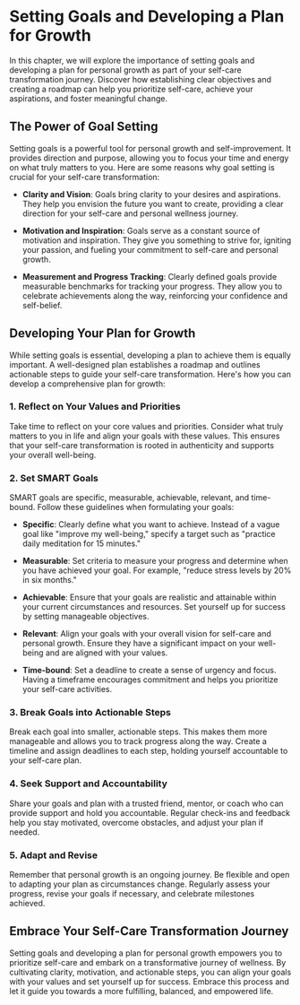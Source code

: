 Setting Goals and Developing a Plan for Growth
=======================================================

In this chapter, we will explore the importance of setting goals and developing a plan for personal growth as part of your self-care transformation journey. Discover how establishing clear objectives and creating a roadmap can help you prioritize self-care, achieve your aspirations, and foster meaningful change.

The Power of Goal Setting
-------------------------

Setting goals is a powerful tool for personal growth and self-improvement. It provides direction and purpose, allowing you to focus your time and energy on what truly matters to you. Here are some reasons why goal setting is crucial for your self-care transformation:

* **Clarity and Vision**: Goals bring clarity to your desires and aspirations. They help you envision the future you want to create, providing a clear direction for your self-care and personal wellness journey.

* **Motivation and Inspiration**: Goals serve as a constant source of motivation and inspiration. They give you something to strive for, igniting your passion, and fueling your commitment to self-care and personal growth.

* **Measurement and Progress Tracking**: Clearly defined goals provide measurable benchmarks for tracking your progress. They allow you to celebrate achievements along the way, reinforcing your confidence and self-belief.

Developing Your Plan for Growth
-------------------------------

While setting goals is essential, developing a plan to achieve them is equally important. A well-designed plan establishes a roadmap and outlines actionable steps to guide your self-care transformation. Here's how you can develop a comprehensive plan for growth:

### 1. Reflect on Your Values and Priorities

Take time to reflect on your core values and priorities. Consider what truly matters to you in life and align your goals with these values. This ensures that your self-care transformation is rooted in authenticity and supports your overall well-being.

### 2. Set SMART Goals

SMART goals are specific, measurable, achievable, relevant, and time-bound. Follow these guidelines when formulating your goals:

* **Specific**: Clearly define what you want to achieve. Instead of a vague goal like "improve my well-being," specify a target such as "practice daily meditation for 15 minutes."

* **Measurable**: Set criteria to measure your progress and determine when you have achieved your goal. For example, "reduce stress levels by 20% in six months."

* **Achievable**: Ensure that your goals are realistic and attainable within your current circumstances and resources. Set yourself up for success by setting manageable objectives.

* **Relevant**: Align your goals with your overall vision for self-care and personal growth. Ensure they have a significant impact on your well-being and are aligned with your values.

* **Time-bound**: Set a deadline to create a sense of urgency and focus. Having a timeframe encourages commitment and helps you prioritize your self-care activities.

### 3. Break Goals into Actionable Steps

Break each goal into smaller, actionable steps. This makes them more manageable and allows you to track progress along the way. Create a timeline and assign deadlines to each step, holding yourself accountable to your self-care plan.

### 4. Seek Support and Accountability

Share your goals and plan with a trusted friend, mentor, or coach who can provide support and hold you accountable. Regular check-ins and feedback help you stay motivated, overcome obstacles, and adjust your plan if needed.

### 5. Adapt and Revise

Remember that personal growth is an ongoing journey. Be flexible and open to adapting your plan as circumstances change. Regularly assess your progress, revise your goals if necessary, and celebrate milestones achieved.

Embrace Your Self-Care Transformation Journey
---------------------------------------------

Setting goals and developing a plan for personal growth empowers you to prioritize self-care and embark on a transformative journey of wellness. By cultivating clarity, motivation, and actionable steps, you can align your goals with your values and set yourself up for success. Embrace this process and let it guide you towards a more fulfilling, balanced, and empowered life.

